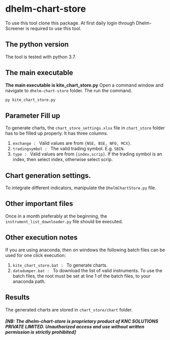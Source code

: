 # dhelm-chart-store
To use this tool clone this package.
At first daily login through Dhelm-Screener is required to use this tool.
## The python version
The tool is tested with python 3.7. 
## The main executable
**The main executable is kite_chart_store.py**
Open a command window and navigate to `dhelm-chart-store` folder. The run the command.
```python
py kite_chart_store.py
```

## Parameter Fill up
To generate charts, the `chart_store_settings.xlsx` file
in `chart_store` folder has to be filled up properly. It has three
columns.
1. `exchange : ` Valid values are from `{NSE, BSE, NFO, MCX}`.
2. `tradingsymbol : ` The valid trading symbol. E.g. `SBIN`.
3. `type : ` Valid values are from `{index,scrip}`. If the trading symbol is an index, then select index,
otherwise select scrip.

## Chart generation settings.
To integrate different indicators, manipulate the `DhelmChartStore.py` file.

## Other important files
Once in a month preferably at the beginning, the `instrument_list_downloader.py` file should be executed.

## Other execution notes
If you are using anaconda, then on windows the following batch files can be used for one click
execution:
1. `kite_chart_store.bat : ` To generate charts.
2. `datadumper.bat : ` To download the list of valid instruments.
To use the batch files, the root must be set at line 1 of the batch files, to your anaconda
path.

## Results
The generated charts are stored in `chart_store/chart` folder.

##### [NB: The dhelm-chart-store is proprietary product of KNC SOLUTIONS PRIVATE LIMITED. Unauthorized access and use without written permission is strictly prohibited]
